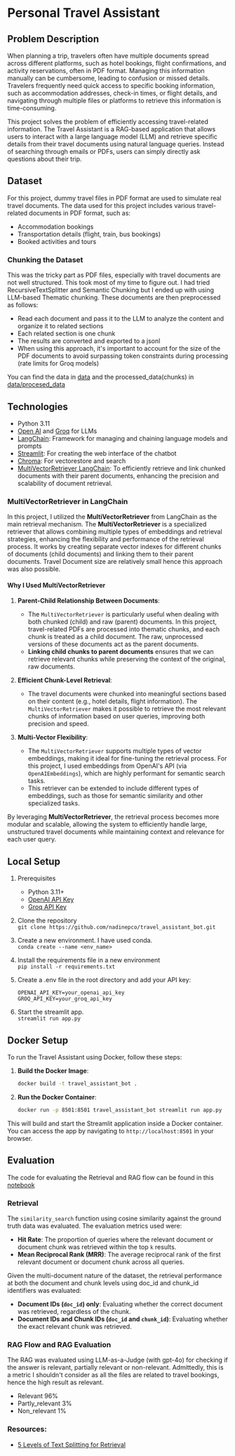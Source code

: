 # Personal Travel Assistant

## Problem Description
When planning a trip, travelers often have multiple documents spread across different platforms, such as hotel bookings, flight confirmations, and activity reservations, often in PDF format. Managing this information manually can be cumbersome, leading to confusion or missed details. Travelers frequently need quick access to specific booking information, such as accommodation addresses, check-in times, or flight details, and navigating through multiple files or platforms to retrieve this information is time-consuming.

This project solves the problem of efficiently accessing travel-related information. The Travel Assistant is a RAG-based application that allows users to interact with a large language model (LLM) and retrieve specific details from their travel documents using natural language queries. Instead of searching through emails or PDFs, users can simply directly ask questions about their trip.

## Dataset
For this project, dummy travel files in PDF format are used to simulate real travel documents.
The data used for this project includes various travel-related documents in PDF format, such as:
- Accommodation bookings
- Transportation details (flight, train, bus bookings)
- Booked activities and tours

### Chunking the Dataset
This was the tricky part as PDF files, especially with travel documents are not well structured. This took most of my time to figure out. I had tried RecursiveTextSplitter and Semantic Chunking but I ended up with using LLM-based Thematic chunking.
These documents are then preprocessed as follows: 
- Read each document and pass it to the LLM to analyze the content and organize it to related sections
- Each related section is one chunk 
- The results are converted and exported to a jsonl 
- When using this approach, it's important to account for the size of the PDF documents to avoid surpassing token constraints during processing (rate limits for Groq models)

You can find the data in [data](data) and the processed_data(chunks) in [data/procesed_data](data/procesed_data)

## Technologies
- Python 3.11
- [Open AI](https://openai.com/) and [Groq](https://groq.com/) for LLMs
- [LangChain](https://langchain.readthedocs.io/en/latest/index.html): Framework for managing and chaining language models and prompts
- [Streamlit](https://streamlit.io/): For creating the web interface of the chatbot
- [Chroma](https://python.langchain.com/v0.2/docs/integrations/vectorstores/chroma/): For vectorestore and search
- [MultiVectorRetriever LangChain](https://python.langchain.com/v0.1/docs/modules/data_connection/retrievers/multi_vector/): To efficiently retrieve and link chunked documents with their parent documents, enhancing the precision and scalability of document retrieval.

### MultiVectorRetriever in LangChain

In this project, I utilized the **MultiVectorRetriever** from LangChain as the main retrieval mechanism. The **MultiVectorRetriever** is a specialized retriever that allows combining multiple types of embeddings and retrieval strategies, enhancing the flexibility and performance of the retrieval process. It works by creating separate vector indexes for different chunks of documents (child documents) and linking them to their parent documents. Travel Document size are relatively small hence this approach was also possible.

#### Why I Used MultiVectorRetriever

1. **Parent-Child Relationship Between Documents**: 
   - The `MultiVectorRetriever` is particularly useful when dealing with both chunked (child) and raw (parent) documents. In this project, travel-related PDFs are processed into thematic chunks, and each chunk is treated as a child document. The raw, unprocessed versions of these documents act as the parent documents.
   - **Linking child chunks to parent documents** ensures that we can retrieve relevant chunks while preserving the context of the original, raw documents.

2. **Efficient Chunk-Level Retrieval**:
   - The travel documents were chunked into meaningful sections based on their content (e.g., hotel details, flight information). The `MultiVectorRetriever` makes it possible to retrieve the most relevant chunks of information based on user queries, improving both precision and speed.

3. **Multi-Vector Flexibility**:
   - The `MultiVectorRetriever` supports multiple types of vector embeddings, making it ideal for fine-tuning the retrieval process. For this project, I used embeddings from OpenAI's API (via `OpenAIEmbeddings`), which are highly performant for semantic search tasks.
   - This retriever can be extended to include different types of embeddings, such as those for semantic similarity and other specialized tasks.

By leveraging **MultiVectorRetriever**, the retrieval process becomes more modular and scalable, allowing the system to efficiently handle large, unstructured travel documents while maintaining context and relevance for each user query.

## Local Setup
1. Prerequisites
    - Python 3.11+
    - [OpenAI API Key](https://platform.openai.com/api-keys)
    - [Groq API Key](https://console.groq.com/keys)
2. Clone the repository <br/>
    `git clone https://github.com/nadinepco/travel_assistant_bot.git`
3. Create a new environment. I have used conda.<br/>
    `conda create --name <env_name>`

3. Install the requirements file in a new environment <br/>
    `pip install -r requirements.txt`
4. Create a .env file in the root directory and add your API key:
    ```
    OPENAI_API_KEY=your_openai_api_key 
    GROQ_API_KEY=your_groq_api_key
    ```
5. Start the streamlit app. <br/>
    `streamlit run app.py`

## Docker Setup
To run the Travel Assistant using Docker, follow these steps:

1. **Build the Docker Image**:
    ```bash
    docker build -t travel_assistant_bot .
    ```

2. **Run the Docker Container**:
    ```bash
    docker run -p 8501:8501 travel_assistant_bot streamlit run app.py
    ```

This will build and start the Streamlit application inside a Docker container. You can access the app by navigating to `http://localhost:8501` in your browser.

## Evaluation
The code for evaluating the Retrieval and RAG flow can be found in this [notebook](notebooks/evaluation.ipynb)

### Retrieval
The `similarity_search` function using cosine similarity against the ground truth data was evaluated. 
The evaluation metrics used were:

- **Hit Rate**: The proportion of queries where the relevant document or document chunk was retrieved within the top `k` results.
- **Mean Reciprocal Rank (MRR)**: The average reciprocal rank of the first relevant document or document chunk across all queries.

Given the multi-document nature of the dataset, the retrieval performance at both the document and chunk levels using doc_id and chunk_id identifiers was evaluated:

- **Document IDs (`doc_id`) only**: Evaluating whether the correct document was retrieved, regardless of the chunk.
- **Document IDs and Chunk IDs (`doc_id` and `chunk_id`)**: Evaluating whether the exact relevant chunk was retrieved.

### RAG Flow and RAG Evaluation
The RAG was evaluated using LLM-as-a-Judge (with gpt-4o) for checking if the answer is relevant, partially relevant or non-relevant.
Admittedly, this is a metric I shouldn't consider as all the files are related to travel bookings, hence the high result as relevant.
- Relevant           96%
- Partly_relevant    3%
- Non_relevant       1%

### Resources:
* [5 Levels of Text Splitting for Retrieval](https://www.youtube.com/watch?v=8OJC21T2SL4&t=2882s)